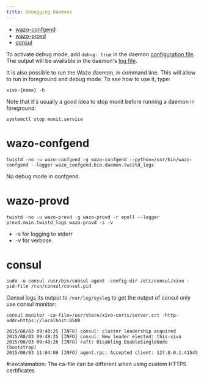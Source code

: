 ```yaml
---
title: Debugging Daemons
---
```


-   [wazo-confgend](#wazo-confgend)
-   [wazo-provd](#wazo-provd)
-   [consul](#consul)

To activate debug mode, add `debug: true` in the daemon
[configuration file](/uc-doc/system/configuration_files). The output will be
available in the daemon\'s [log file](/uc-doc/system/log_files).

It is also possible to run the Wazo daemon, in command line. This will
allow to run in foreground and debug mode. To see how to use it, type:

    xivo-{name} -h

Note that it\'s usually a good idea to stop monit before running a
daemon in foreground:

    systemctl stop monit.service

<a name="wazo-confgend"></a>wazo-confgend
=============

    twistd -no -u wazo-confgend -g wazo-confgend --python=/usr/bin/wazo-confgend --logger wazo_confgend.bin.daemon.twistd_logs

No debug mode in confgend.

wazo-provd
==========

    twistd -no -u wazo-provd -g wazo-provd -r epoll --logger provd.main.twistd_logs wazo-provd -s -v

-   -s for logging to stderr
-   -v for verbose

consul
======

    sudo -u consul /usr/bin/consul agent -config-dir /etc/consul/xivo -pid-file /run/consul/consul.pid

Consul logs its output to `/var/log/syslog` to get the output of consul
only use consul monitor:

    consul monitor -ca-file=/usr/share/xivo-certs/server.crt -http-addr=https://localhost:8500

    2015/08/03 09:48:25 [INFO] consul: cluster leadership acquired
    2015/08/03 09:48:25 [INFO] consul: New leader elected: this-xivo
    2015/08/03 09:48:26 [INFO] raft: Disabling EnableSingleNode (bootstrap)
    2015/08/03 11:04:08 [INFO] agent.rpc: Accepted client: 127.0.0.1:41545

#:excalamation: The ca-file can be different when using custom HTTPS certificates


